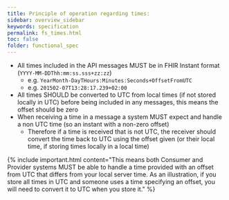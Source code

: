 ```yaml
---
title: Principle of operation regarding times:
sidebar: overview_sidebar
keywords: specification
permalink: fs_times.html
toc: false
folder: functional_spec
---
```

	
* All times included in the API messages MUST be in FHIR Instant format (```YYYY-MM-DDThh:mm:ss.sss+zz:zz```)
  * e.g. ```YearMonth-DayTHours:Minutes:Seconds+OffsetFromUTC``` 
  * e.g. ```201502-07T13:28:17.239+02:00```
* All times SHOULD be converted to UTC from local times (if not stored locally in UTC) before being included in any messages, this means the offset should be zero
* When receiving a time in a message a system MUST expect and handle a non UTC time (so an instant with a non-zero offset)
  * Therefore if a time is received that is not UTC, the receiver should convert the time back to UTC using the offset given (or their local time, if storing times locally in a local time)

{% include important.html content="This means both Consumer and Provider systems MUST be able to handle a time provided with an offset from UTC that differs from your local server time. As an illustration, if you store all times in UTC and someone uses a time specifying an offset, you will need to convert it to UTC when you store it." %}
